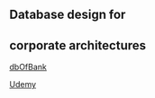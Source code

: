 ## Database design for
  ## corporate architectures

[dbOfBank](https://drawsql.app/teams/fatih-ustun/diagrams/dbofbank/embed)

[Udemy](https://www.udemy.com/course/veritabani-tasarimi/)
